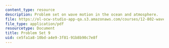 ```yaml
---
content_type: resource
description: Problem set on wave motion in the ocean and atmosphere.
file: https://ol-ocw-studio-app-qa.s3.amazonaws.com/courses/12-802-wave-motion-in-the-ocean-and-the-atmosphere-spring-2008/ce5fa1a810bda4e93f8191b8b90c7e8f_MIT12_802S08_pset09.pdf
file_type: application/pdf
resourcetype: Document
title: Problem Set 9
uid: ce5fa1a8-10bd-a4e9-3f81-91b8b90c7e8f
---
```

